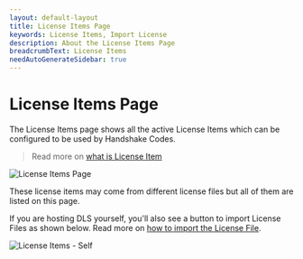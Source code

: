 ```yaml
---
layout: default-layout
title: License Items Page
keywords: License Items, Import License
description: About the License Items Page
breadcrumbText: License Items
needAutoGenerateSidebar: true
---
```


# License Items Page

The License Items page shows all the active License Items which can be configured to be used by Handshake Codes.

> Read more on [what is License Item]({{site.about}}terms.html#license-item)

![License Items Page]({{site.assets}}imgs/licenseitems-001.png)

These license items may come from different license files but all of them are listed on this page.

If you are hosting DLS yourself, you'll also see a button to import License Files as shown below. Read more on [how to import the License File]({{site.selfhosted}}managedls.html#import-the-license-file).

![License Items - Self]({{site.assets}}imgs/licenseitems-002.png)